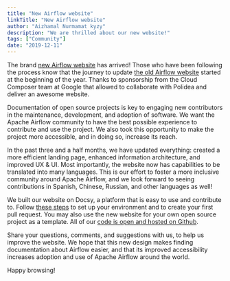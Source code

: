 ```yaml
---
title: "New Airflow website"
linkTitle: "New Airflow website"
author: "Aizhamal Nurmamat kyzy"
description: "We are thrilled about our new website!"
tags: ["Community"]
date: "2019-12-11"
---
```


The brand [new Airflow website](https://airflow.apache.org/) has arrived! Those who have been following the process know that the journey to update [the old Airflow website](https://airflow.readthedocs.io/en/1.10.6/) started at the beginning of the year. 
Thanks to sponsorship from the Cloud Composer team at Google that allowed to 
collaborate with Polidea and deliver an awesome website.

Documentation of open source projects is key to engaging new contributors in the maintenance, 
development, and adoption of software. We want the Apache Airflow community to have 
the best possible experience to contribute and use the project. We also took this opportunity to make the project 
more accessible, and in doing so, increase its reach.

In the past three and a half months, we have updated everything: created a more efficient landing page, 
enhanced information architecture, and improved UX & UI. Most importantly, the website now has capabilities 
to be translated into many languages. This is our effort to foster a more inclusive community around 
Apache Airflow, and we look forward to seeing contributions in Spanish, Chinese, Russian, and other languages as well! 

We built our website on Docsy, a platform that is easy to use and contribute to. Follow 
[these steps](https://github.com/apache/airflow-site/blob/aip-11/README.md) to set up your environment and 
to create your first pull request. You may also use 
the new website for your own open source project as a template. 
All of our [code is open and hosted on Github](https://github.com/apache/airflow-site/tree/aip-11).

Share your questions, comments, and suggestions with us, to help us improve the website.
We hope that this new design makes finding documentation about Airflow easier, 
and that its improved accessibility increases adoption and use of Apache Airflow around the world.

Happy browsing!
